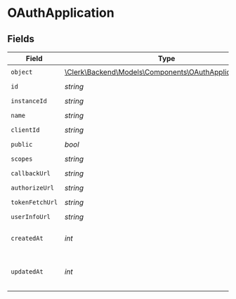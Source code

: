 # OAuthApplication


## Fields

| Field                                                                                                        | Type                                                                                                         | Required                                                                                                     | Description                                                                                                  |
| ------------------------------------------------------------------------------------------------------------ | ------------------------------------------------------------------------------------------------------------ | ------------------------------------------------------------------------------------------------------------ | ------------------------------------------------------------------------------------------------------------ |
| `object`                                                                                                     | [\Clerk\Backend\Models\Components\OAuthApplicationObject](../../Models/Components/OAuthApplicationObject.md) | :heavy_check_mark:                                                                                           | N/A                                                                                                          |
| `id`                                                                                                         | *string*                                                                                                     | :heavy_check_mark:                                                                                           | N/A                                                                                                          |
| `instanceId`                                                                                                 | *string*                                                                                                     | :heavy_check_mark:                                                                                           | N/A                                                                                                          |
| `name`                                                                                                       | *string*                                                                                                     | :heavy_check_mark:                                                                                           | N/A                                                                                                          |
| `clientId`                                                                                                   | *string*                                                                                                     | :heavy_check_mark:                                                                                           | N/A                                                                                                          |
| `public`                                                                                                     | *bool*                                                                                                       | :heavy_check_mark:                                                                                           | N/A                                                                                                          |
| `scopes`                                                                                                     | *string*                                                                                                     | :heavy_check_mark:                                                                                           | N/A                                                                                                          |
| `callbackUrl`                                                                                                | *string*                                                                                                     | :heavy_check_mark:                                                                                           | N/A                                                                                                          |
| `authorizeUrl`                                                                                               | *string*                                                                                                     | :heavy_check_mark:                                                                                           | N/A                                                                                                          |
| `tokenFetchUrl`                                                                                              | *string*                                                                                                     | :heavy_check_mark:                                                                                           | N/A                                                                                                          |
| `userInfoUrl`                                                                                                | *string*                                                                                                     | :heavy_check_mark:                                                                                           | N/A                                                                                                          |
| `createdAt`                                                                                                  | *int*                                                                                                        | :heavy_check_mark:                                                                                           | Unix timestamp of creation.<br/>                                                                             |
| `updatedAt`                                                                                                  | *int*                                                                                                        | :heavy_check_mark:                                                                                           | Unix timestamp of last update.<br/>                                                                          |